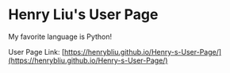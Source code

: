 # Henry Liu's User Page

My favorite language is Python!

User Page Link: [https://henrybliu.github.io/Henry-s-User-Page/](https://henrybliu.github.io/Henry-s-User-Page/)